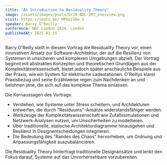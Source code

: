 ```yaml
---
title: "An Introduction to Residuality Theory"
image: /assets/images/posts/Or24-NDC-IRT_overview.png
visit: https://youtu.be/_MPUoiG6w_U
speaker: Barry O'Reilly
conference: NDC London 2024, London
publishedAt: 2025-01-15
---
```


Barry O'Reilly stellt in diesem Vortrag die Residuality Theory vor, einen innovativen Ansatz zur Software-Architektur, der auf die Resilienz von Systemen in unsicheren und komplexen Umgebungen abzielt. Der Vortrag beginnt mit abstrakten Konzepten und theoretischen Grundlagen aus der Komplexitätswissenschaft, bietet jedoch später anschauliche Beispiele aus der Praxis, wie ein System für elektrische Ladestationen. O'Reillys klarer Praxisbezug und seine Erzählweise regen zum Nachdenken an und belohnen jene, die sich auf das komplexe Thema einlassen.

Die Kernaussagen des Vortrags:
- Verstehen, wie Systeme unter Stress scheitern, und Architekturen entwerfen, die durch "Residuums"-Ansätze widerstandsfähiger werden.
- Werkzeuge der Komplexitätswissenschaft wie Zufallssimulationen und Netzwerk-Analysen nutzen, um Unsicherheiten zu modellieren.
- Über traditionelle, statische Architekturdiagramme hinausgehen und Resilienz in Designentscheidungen integrieren.
- Die Bedeutung des "Randes des Chaos" hervorheben, um Ordnung und Anpassungsfähigkeit auszubalancieren.

Die Residuality Theory hinterfragt traditionelle Designansätze und lenkt den Fokus darauf, Systeme auf das Unvorhersehbare vorzubereiten.